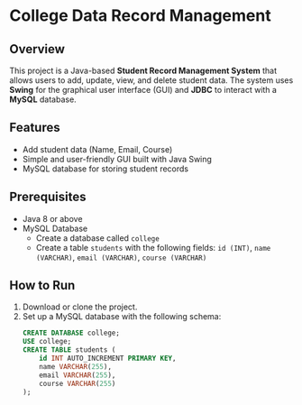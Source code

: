 # College Data Record Management

## Overview
This project is a Java-based **Student Record Management System** that allows users to add, update, view, and delete student data. The system uses **Swing** for the graphical user interface (GUI) and **JDBC** to interact with a **MySQL** database.

## Features
- Add student data (Name, Email, Course)
- Simple and user-friendly GUI built with Java Swing
- MySQL database for storing student records

## Prerequisites
- Java 8 or above
- MySQL Database
  - Create a database called `college`
  - Create a table `students` with the following fields: `id (INT)`, `name (VARCHAR)`, `email (VARCHAR)`, `course (VARCHAR)`

## How to Run
1. Download or clone the project.
2. Set up a MySQL database with the following schema:
   ```sql
   CREATE DATABASE college;
   USE college;
   CREATE TABLE students (
       id INT AUTO_INCREMENT PRIMARY KEY,
       name VARCHAR(255),
       email VARCHAR(255),
       course VARCHAR(255)
   );
